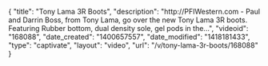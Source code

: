 {
    "title": "Tony Lama 3R Boots",
    "description": "http:\/\/PFIWestern.com - Paul and Darrin Boss, from Tony Lama, go over the new Tony Lama 3R boots. Featuring Rubber bottom, dual density sole, gel pods in the...",
    "videoid": "168088",
    "date_created": "1400657557",
    "date_modified": "1418181433",
    "type": "captivate",
    "layout": "video",
    "url": "\/v\/tony-lama-3r-boots\/168088"
}